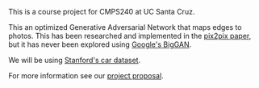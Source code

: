 This is a course project for CMPS240 at UC Santa Cruz.

This an optimized Generative Adversarial Network that maps edges to photos.
This has been researched and implemented in the [pix2pix paper](https://arxiv.org/pdf/1809.11096.pdf), but it has never
been explored using [Google's BigGAN](https://arxiv.org/pdf/1809.11096.pdf).

We will be using [Stanford's car dataset](https://www.kaggle.com/jessicali9530/stanford-cars-dataset).


For more information see our [project proposal](project-proposal.pdf).
